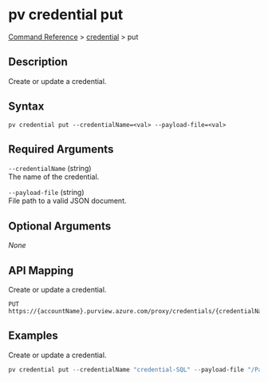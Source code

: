 # pv credential put
[Command Reference](../../../README.md#command-reference) > [credential](./main.md) > put

## Description
Create or update a credential.

## Syntax
```
pv credential put --credentialName=<val> --payload-file=<val>
```

## Required Arguments
`--credentialName` (string)  
The name of the credential.

`--payload-file` (string)  
File path to a valid JSON document.

## Optional Arguments
*None*

## API Mapping
Create or update a credential.
```
PUT https://{accountName}.purview.azure.com/proxy/credentials/{credentialName}
```

## Examples
Create or update a credential.
```powershell
pv credential put --credentialName "credential-SQL" --payload-file "/Path/to/file.json"
```